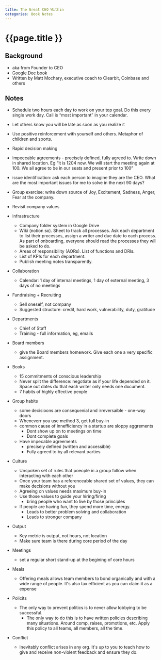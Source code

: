 ```yaml
---
title: The Great CEO Within
categories: Book Notes
---
```


# {{page.title }}

## Background

* aka from Founder to CEO
* [Google Doc book](https://docs.google.com/document/d/1ZJZbv4J6FZ8Dnb0JuMhJxTnwl-dwqx5xl0s65DE3wO8/edit#heading=h.pdmqf3646hgt)
* Written by Matt Mochary, executive coach to Clearbit, Coinbase and others

## Notes

* Schedule two hours each day to work on your top goal. Do this every single work day. Call is “most important” in your calendar.
* Let others know you will be late as soon as you realize it
* Use positive reinforcement with yourself and others. Metaphor of children and sports.
* Rapid decision making
* Impeccable agreements - precisely defined, fully agreed to. Write down in shared location. Eg “it is 1204 now. We will start the meeting again at 100. We all agree to be in our seats and present prior to 100”
* issue identification: ask each person to imagine they are the CEO. What are the most important issues for me to solve in the next 90 days?
* Group exercise: write down source of Joy, Excitement, Sadness, Anger, Fear at the company.
* Revisit company values
* Infrastructure
    * Company folder system in Google Drive
    * Wiki (notion.so). Sheet to track all processes. Ask each department to list their processes, assign a writer and due date to each process. As part of onboarding, everyone should read the processes they will be asked to do.
    * Areas of responsibility (AORs). List of functions and DRIs.
    * List of KPIs for each department.
    * Publish meeting notes transparently.
* Collaboration
    * Calendar: 1 day of internal meetings, 1 day of external meeting, 3 days of no meetings
* Fundraising + Recruiting
    * Sell oneself, not company
    * Suggested structure: credit, hard work, vulnerability, duty, gratitude
* Departments
    * Chief of Staff
    * Training - full information, eg, emails
* Board members
    * give the Board members homework. Give each one a very specific assignment.
* Books
    * 15 commitments of conscious leadership
    * Never split the difference: negotiate as if your life depended on it. Space out dates do that each writer only needs one document.
    * 7 habits of highly effective people




* Group habits
    * some decisioons are consequenial and irreversaible - one-way doors
    * Wheneverr you use method 3, get full buy-in
    * common cause of innefficiency in a startup are sloppy aggrements
        * Dont show up on to meetings on time
        * Dont complete goals
    * Have impecable agreements
        * precisely defined (written and accessible)
        * Fully agreed to by all relevant parties
* Culture
    * Unspoken set of rules that poeople in a group follow when interacting with each other
    * Once your team has a referenceable shared set of values, they can make decisions without you
    * Agreeing on values needs maximum buy-in
    * Use those values to guide your hiring/firing
        * bring people who want to live by those principles
    * If people are having fun, they spend more time, energy.
        * Leads to better problem solving and collaboration
        * Leads to stronger company
* Output
    * Key metric is output, not hours, not location
    * Make sure team is there during core period of the day
* Meetings
    * set a regular short stand-up at the begining of core hours
* Meals
    * Offering meals allows team members to bond organically and with a wide range of people. It's also tax efficient as you can claim it as a expense
* Policits
    * The only way to prevent politics is to never allow lobbying to be successful.
        * The only way to do this is to have written policies describing many situations. Around comp, raises, promotions, etc. Apply this policy to all teams, all members, all the time.
* Conflict
    * Inevitably conflict arises in any org. It's up to you to teach how to give and receive non-violent feedback and ensure they do.
